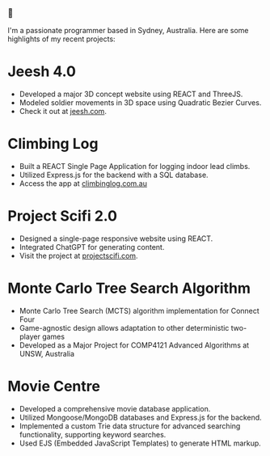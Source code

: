 ### 👋

I'm a passionate programmer based in Sydney, Australia. Here are some highlights of my recent projects:

# Jeesh 4.0
- Developed a major 3D concept website using REACT and ThreeJS.
- Modeled soldier movements in 3D space using Quadratic Bezier Curves.
- Check it out at [jeesh.com](https://jeesh.com).

# Climbing Log
- Built a REACT Single Page Application for logging indoor lead climbs.
- Utilized Express.js for the backend with a SQL database.
- Access the app at [climbinglog.com.au](https://climbinglog.com.au)

# Project Scifi 2.0
- Designed a single-page responsive website using REACT.
- Integrated ChatGPT for generating content.
- Visit the project at [projectscifi.com](https://projectscifi.com).

# Monte Carlo Tree Search Algorithm
- Monte Carlo Tree Search (MCTS) algorithm implementation for Connect Four
- Game-agnostic design allows adaptation to other deterministic two-player games
- Developed as a Major Project for COMP4121 Advanced Algorithms at UNSW, Australia

# Movie Centre
- Developed a comprehensive movie database application.
- Utilized Mongoose/MongoDB databases and Express.js for the backend.
- Implemented a custom Trie data structure for advanced searching functionality, supporting keyword searches.
- Used EJS (Embedded JavaScript Templates)  to generate HTML markup.
